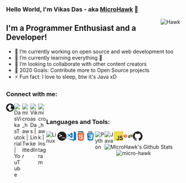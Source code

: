 ### Hello World, I'm Vikas Das - aka [MicroHawk][website] 👋
<img align="right" alt="Hawk" width="80px" src="https://external-content.duckduckgo.com/iu/?u=https%3A%2F%2Ftse4.mm.bing.net%2Fth%3Fid%3DOIP.gYG8rCRXD6PADD_fqJombgHaEY%26pid%3DApi&f=1" />


## I'm a Programmer Enthusiast and a Developer!
- 🔭 I’m currently working on open source and web development too
- 🌱 I’m currently learning everything 🤣
- 👯 I’m looking to collaborate with other content creators
- 🥅 2020 Goals: Contribute more to Open Source projects
- ⚡ Fun fact: I love to sleep, btw it's Java xD

### Connect with me:

[<img align="left" alt="micro-hawk.github.io" width="22px" src="https://raw.githubusercontent.com/iconic/open-iconic/master/svg/globe.svg" />][website]
[<img align="left" alt="DasVikasTutorial | YouTube" width="22px" src="https://cdn.jsdelivr.net/npm/simple-icons@v3/icons/youtube.svg" />][youtube]
[<img align="left" alt="micro_hawk | Twitter" width="22px" src="https://cdn.jsdelivr.net/npm/simple-icons@v3/icons/twitter.svg" />][twitter]
[<img align="left" alt="Vikas Das | LinkedIn" width="22px" src="https://cdn.jsdelivr.net/npm/simple-icons@v3/icons/linkedin.svg" />][linkedin]
[<img align="left" alt="micro_hawk | Instagram" width="22px" src="https://cdn.jsdelivr.net/npm/simple-icons@v3/icons/instagram.svg" />][instagram]

<br />

### Languages and Tools:


<img align="left" alt="Linux" width="30px" src="https://fthmb.tqn.com/2XA95C1P0Bd_NKIHrGnNJpmeHtk=/1280x1024/filters:fill(auto,1)/linux-573e3f5f5f9b58723dace939.jpg" />
<img align="left" alt="HTML5" width="26px" src="https://raw.githubusercontent.com/github/explore/80688e429a7d4ef2fca1e82350fe8e3517d3494d/topics/terminal/terminal.png" />
<img align="left" alt="Visual Studio Code" width="26px" src="https://raw.githubusercontent.com/github/explore/80688e429a7d4ef2fca1e82350fe8e3517d3494d/topics/visual-studio-code/visual-studio-code.png" />
<img align="left" alt="HTML5" width="26px" src="https://raw.githubusercontent.com/github/explore/80688e429a7d4ef2fca1e82350fe8e3517d3494d/topics/html/html.png" />
<img align="left" alt="CSS3" width="26px" src="https://raw.githubusercontent.com/github/explore/80688e429a7d4ef2fca1e82350fe8e3517d3494d/topics/css/css.png" />
<img align="left" alt="Python" width="26px" src="https://freepngimg.com/thumb/android/72537-icons-python-programming-computer-social-tutorial.png" />
<img align="left" alt="Java" width="26px" src="https://vectorified.com/images/java-jar-icon-7.png" />
<img align="left" alt="JavaScript" width="26px" src="https://raw.githubusercontent.com/github/explore/80688e429a7d4ef2fca1e82350fe8e3517d3494d/topics/javascript/javascript.png" />
<img align="left" alt="Git" width="26px" src="https://raw.githubusercontent.com/github/explore/80688e429a7d4ef2fca1e82350fe8e3517d3494d/topics/git/git.png" />
<img align="left" alt="GitHub" width="26px" src="https://raw.githubusercontent.com/github/explore/78df643247d429f6cc873026c0622819ad797942/topics/github/github.png" />


<br />
<br />

<img align="left" alt="MicroHawk's Github Stats" src="https://github-readme-stats.vercel.app/api?username=micro-hawk&show_icons=true&hide_border=true" />
<img align="right" width="40%" src="https://github-readme-stats.vercel.app/api/top-langs/?username=micro-hawk&layout=compact&hide=html" alt="micro-hawk" />



<br />

[website]: https://micro-hawk.github.io
[twitter]: https://twitter.com/micro_hawk
[youtube]: https://www.youtube.com/channel/UCVuQsYY9IMUseQUSTZWXxqQ?view_as=subscriber
[instagram]: https://instagram.com/micro_hawk
[linkedin]: https://www.linkedin.com/in/vikas-das-6074a9185/
